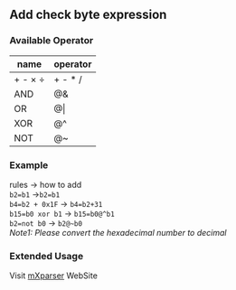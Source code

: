 ## Add check byte expression
### Available Operator
|name | operator |
| ------- | ---------|
|+ - × ÷|+ - * /|
|AND|@&|
|OR|@&#124;|
|XOR|@^|
|NOT|@~|

### Example
rules → how to add  
`b2=b1` →`b2=b1`  
`b4=b2 + 0x1F` → `b4=b2+31`  
`b15=b0 xor b1` → `b15=b0@^b1`  
`b2=not b0` → `b2@~b0`  
*Note1: Please convert the hexadecimal number to decimal*  
    
### Extended Usage  
Visit [mXparser](http://mathparser.org/?s=Bitwise) WebSite
